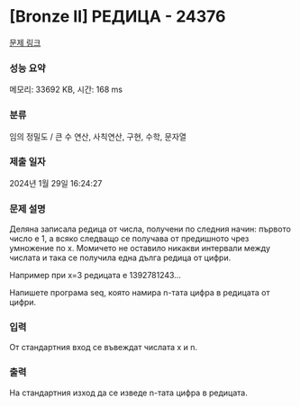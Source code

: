 # [Bronze II] РЕДИЦА - 24376 

[문제 링크](https://www.acmicpc.net/problem/24376) 

### 성능 요약

메모리: 33692 KB, 시간: 168 ms

### 분류

임의 정밀도 / 큰 수 연산, 사칙연산, 구현, 수학, 문자열

### 제출 일자

2024년 1월 29일 16:24:27

### 문제 설명

<p>Деляна записала редица от числа, получени по следния начин: първото число е 1, а всяко следващо се получава от предишното чрез умножение по x. Момичето не оставило никакви интервали между числата и така се получила една дълга редица от цифри.</p>

<p>Например при x=3 редицата е 1392781243...</p>

<p>Напишете програма seq, която намира n-тата цифра в редицата от цифри.</p>

### 입력 

 <p>От стандартния вход се въвеждат числата x и n.</p>

### 출력 

 <p>На стандартния изход да се изведе n-тата цифра в редицата.</p>

